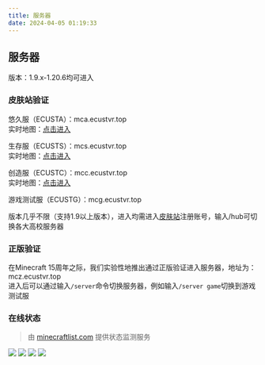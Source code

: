 ```yaml
---
title: 服务器
date: 2024-04-05 01:19:33
---
```

## 服务器
版本：1.9.x-1.20.6均可进入

### 皮肤站验证
悠久服（ECUSTA）：mca.ecustvr.top  
实时地图：[点击进入](http://mcmapa.ecustvr.top/)

生存服（ECUSTS）：mcs.ecustvr.top  
实时地图：[点击进入](http://mcmap.ecustvr.top/)

创造服（ECUSTC）：mcc.ecustvr.top  
实时地图：[点击进入](http://mcmaps.ecustvr.top/)

游戏测试服（ECUSTG）：mcg.ecustvr.top

版本几乎不限（支持1.9以上版本），进入均需进入[皮肤站](https://mcskin.ecustvr.top/)注册账号，输入/hub可切换各大高校服务器

### 正版验证
在Minecraft 15周年之际，我们实验性地推出通过正版验证进入服务器，地址为：mcz.ecustvr.top  
进入后可以通过输入`/server`命令切换服务器，例如输入`/server game`切换到游戏测试服

### 在线状态
> 由 [minecraftlist.com](https://minecraftlist.com/) 提供状态监测服务

[![](https://minecraftlist.ecustvr.top/servers/mca.ecustvr.top/banner.svg)](https://minecraftlist.com/servers/mca.ecustvr.top)
[![](https://minecraftlist.ecustvr.top/servers/mcs.ecustvr.top/banner.svg)](https://minecraftlist.com/servers/mcs.ecustvr.top)
[![](https://minecraftlist.ecustvr.top/servers/mcc.ecustvr.top/banner.svg)](https://minecraftlist.com/servers/mcc.ecustvr.top)
[![](https://minecraftlist.ecustvr.top/servers/mcz.ecustvr.top/banner.svg)](https://minecraftlist.com/servers/mcz.ecustvr.top)
